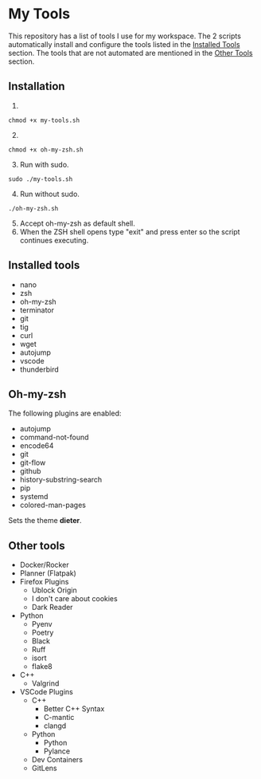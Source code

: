 # My Tools

This repository has a list of tools I use for my workspace. The 2 scripts automatically install and configure the tools listed in the [Installed Tools](#installed-tools) section. The tools that are not automated are mentioned in the [Other Tools](#other-tools) section.
## Installation
1.
```
chmod +x my-tools.sh
```
2. 
```
chmod +x oh-my-zsh.sh
```
3. Run with sudo.
```
sudo ./my-tools.sh
```
4. Run without sudo.
```
./oh-my-zsh.sh
```
5. Accept oh-my-zsh as default shell.
6. When the ZSH shell opens type "exit" and press enter so the script continues executing.

## Installed tools
- nano
- zsh
- oh-my-zsh
- terminator
- git
- tig
- curl
- wget
- autojump
- vscode
- thunderbird

## Oh-my-zsh

The following plugins are enabled:
- autojump
- command-not-found
- encode64
- git
- git-flow
- github
- history-substring-search
- pip
- systemd
- colored-man-pages

Sets the theme **dieter**.

## Other tools

- Docker/Rocker
- Planner (Flatpak)
- Firefox Plugins
  - Ublock Origin
  - I don't care about cookies
  - Dark Reader
- Python
  - Pyenv
  - Poetry
  - Black
  - Ruff
  - isort
  - flake8
- C++
  - Valgrind
- VSCode Plugins
  - C++
    - Better C++ Syntax
    - C-mantic
    - clangd
  - Python
    - Python
    - Pylance
  - Dev Containers
  - GitLens
